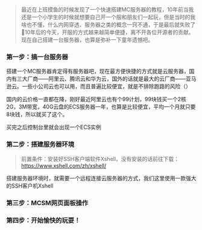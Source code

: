 > 最近在上班摸鱼的时候发现了一个快速搭建MC服务器的教程，10年前当我还是一个小学生的时候就想要自己开一个服和朋友们一起玩，但是当时的我啥也不懂，什么内网穿透、服务器之类的概念一窍不通，于是最后就失败了🤣10年后的今天，开服的方式越来越简单便捷，离不开各位开源者的贡献。现在自己搭建一台服务器，也算是弥补一下童年遗憾吧。

### 第一步：搞一台服务器
搭建一个MC服务器肯定得有服务器吧，现在最方便快捷的方式就是云服务器，国内有三大厂商——阿里云、腾讯云和华为云，国外的话就是最大的云厂商——亚马逊云。一些小公司云也可以用，而且普遍比较便宜，就是不排除跑路的风险（）

国内的云价格一直都在降，刚好最近阿里云也有个99计划，99块钱买一个2核2G，3M带宽，40G云盘的ECS服务器一年，也算是比较便宜，平均一个月就只要8块钱，所以就买了这个。

买完之后控制台里就会出现一个ECS实例

### 第二步：搭建服务器环境
> 前置条件：安装好SSH客户端软件Xshell，没有安装的话前往下载：https://www.xshell.com/zh/xshell/

搭建服务器环境时，就需要一个远程连接云服务器的方式，我们这里使用一款强大的SSH客户机Xshell

### 第三步：MCSM网页面板操作


### 第四步：开始愉快的玩耍！